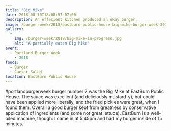 ```yaml
---
title: "Big Mike"
date: 2018-08-16T18:08:57-07:00
description: An effecient kitchen produced an okay burger.
image: /burger-week/2018/eastburn-public-house-big-mike-burger-week-2018.jpg
gallery:
  - 
    img: /burger-week/2018/big-mike-in-progress.jpg
    alt: "A partially eaten Big Mike"
event:
  - Portland Burger Week
    - 2018
foods:
  - Burger
  - Caesar Salad
location: EastBurn Public House
---
```

#portlandburgerweek burger number 7 was the Big Mike at EastBurn Public House. The sauce was excellent (and deliciously mustard-y), but could have been applied more liberally, and the fried pickles were great, when I found them. Overall a good burger kept from greatness by conservative application of ingredients (and some not great lettuce). EastBurn is a well-oiled machine, though: I came in at 5:45pm and had my burger inside of 15 minutes.